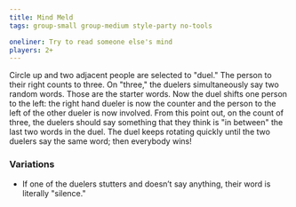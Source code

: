 ```yaml
---
title: Mind Meld
tags: group-small group-medium style-party no-tools

oneliner: Try to read someone else's mind
players: 2+
---
```

Circle up and two adjacent people are selected to "duel." The person to their right counts to three. On "three," the duelers simultaneously say two random words. Those are the starter words. Now the duel shifts one person to the left: the right hand dueler is now the counter and the person to the left of the other dueler is now involved. From this point out, on the count of three, the duelers should say something that they think is "in between" the last two words in the duel. The duel keeps rotating quickly until the two duelers say the same word; then everybody wins!

### Variations
* If one of the duelers stutters and doesn’t say anything, their word is literally "silence."
